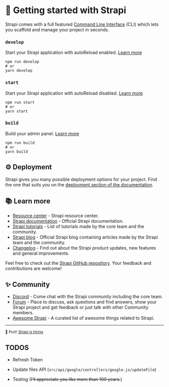 # 🚀 Getting started with Strapi

Strapi comes with a full featured [Command Line Interface](https://docs.strapi.io/developer-docs/latest/developer-resources/cli/CLI.html) (CLI) which lets you scaffold and manage your project in seconds.

### `develop`

Start your Strapi application with autoReload enabled. [Learn more](https://docs.strapi.io/developer-docs/latest/developer-resources/cli/CLI.html#strapi-develop)

```
npm run develop
# or
yarn develop
```

### `start`

Start your Strapi application with autoReload disabled. [Learn more](https://docs.strapi.io/developer-docs/latest/developer-resources/cli/CLI.html#strapi-start)

```
npm run start
# or
yarn start
```

### `build`

Build your admin panel. [Learn more](https://docs.strapi.io/developer-docs/latest/developer-resources/cli/CLI.html#strapi-build)

```
npm run build
# or
yarn build
```

## ⚙️ Deployment

Strapi gives you many possible deployment options for your project. Find the one that suits you on the [deployment section of the documentation](https://docs.strapi.io/developer-docs/latest/setup-deployment-guides/deployment.html).

## 📚 Learn more

-   [Resource center](https://strapi.io/resource-center) - Strapi resource center.
-   [Strapi documentation](https://docs.strapi.io) - Official Strapi documentation.
-   [Strapi tutorials](https://strapi.io/tutorials) - List of tutorials made by the core team and the community.
-   [Strapi blog](https://docs.strapi.io) - Official Strapi blog containing articles made by the Strapi team and the community.
-   [Changelog](https://strapi.io/changelog) - Find out about the Strapi product updates, new features and general improvements.

Feel free to check out the [Strapi GitHub repository](https://github.com/strapi/strapi). Your feedback and contributions are welcome!

## ✨ Community

-   [Discord](https://discord.strapi.io) - Come chat with the Strapi community including the core team.
-   [Forum](https://forum.strapi.io/) - Place to discuss, ask questions and find answers, show your Strapi project and get feedback or just talk with other Community members.
-   [Awesome Strapi](https://github.com/strapi/awesome-strapi) - A curated list of awesome things related to Strapi.

---

<sub>🤫 Psst! [Strapi is hiring](https://strapi.io/careers).</sub>

## TODOS

-   Refresh Token

-   Update files API (`src/api/google/controllers/google.js/updateFile`)

-   Testing (~~I'll appreciate you like more than 100 years.~~)
